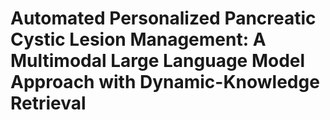 # Automated Personalized Pancreatic Cystic Lesion Management: A Multimodal Large Language Model Approach with Dynamic-Knowledge Retrieval
